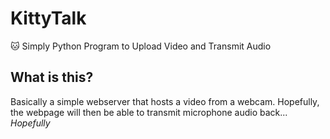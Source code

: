 # KittyTalk
🐱 Simply Python Program to Upload Video and Transmit Audio

## What is this?
Basically a simple webserver that hosts a video from a webcam. Hopefully, the webpage will then be able to transmit microphone audio back... *Hopefully*
